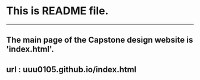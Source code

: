 # This is README file.
---
## The main page of the Capstone design website is 'index.html'.
## url : uuu0105.github.io/index.html
